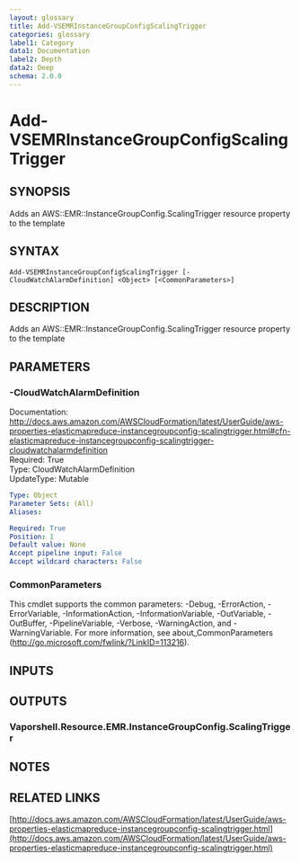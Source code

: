 ```yaml
---
layout: glossary
title: Add-VSEMRInstanceGroupConfigScalingTrigger
categories: glossary
label1: Category
data1: Documentation
label2: Depth
data2: Deep
schema: 2.0.0
---
```


# Add-VSEMRInstanceGroupConfigScalingTrigger

## SYNOPSIS
Adds an AWS::EMR::InstanceGroupConfig.ScalingTrigger resource property to the template

## SYNTAX

```
Add-VSEMRInstanceGroupConfigScalingTrigger [-CloudWatchAlarmDefinition] <Object> [<CommonParameters>]
```

## DESCRIPTION
Adds an AWS::EMR::InstanceGroupConfig.ScalingTrigger resource property to the template

## PARAMETERS

### -CloudWatchAlarmDefinition
Documentation: http://docs.aws.amazon.com/AWSCloudFormation/latest/UserGuide/aws-properties-elasticmapreduce-instancegroupconfig-scalingtrigger.html#cfn-elasticmapreduce-instancegroupconfig-scalingtrigger-cloudwatchalarmdefinition    
Required: True    
Type: CloudWatchAlarmDefinition    
UpdateType: Mutable

```yaml
Type: Object
Parameter Sets: (All)
Aliases:

Required: True
Position: 1
Default value: None
Accept pipeline input: False
Accept wildcard characters: False
```

### CommonParameters
This cmdlet supports the common parameters: -Debug, -ErrorAction, -ErrorVariable, -InformationAction, -InformationVariable, -OutVariable, -OutBuffer, -PipelineVariable, -Verbose, -WarningAction, and -WarningVariable.
For more information, see about_CommonParameters (http://go.microsoft.com/fwlink/?LinkID=113216).

## INPUTS

## OUTPUTS

### Vaporshell.Resource.EMR.InstanceGroupConfig.ScalingTrigger

## NOTES

## RELATED LINKS

[http://docs.aws.amazon.com/AWSCloudFormation/latest/UserGuide/aws-properties-elasticmapreduce-instancegroupconfig-scalingtrigger.html](http://docs.aws.amazon.com/AWSCloudFormation/latest/UserGuide/aws-properties-elasticmapreduce-instancegroupconfig-scalingtrigger.html)


